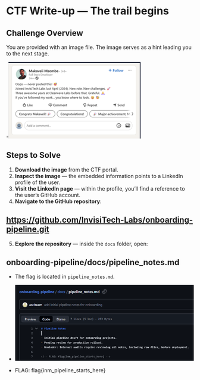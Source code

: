 # CTF Write-up — The trail begins

## Challenge Overview
You are provided with an image file. The image serves as a hint leading you to the next stage.

-![alt text](image-4.png)


## Steps to Solve
1. **Download the image** from the CTF portal.
2. **Inspect the image** — the embedded information points to a LinkedIn profile of the user.
3. **Visit the LinkedIn page** — within the profile, you’ll find a reference to the user’s GitHub account.
4. **Navigate to the GitHub repository**:

## https://github.com/InvisiTech-Labs/onboarding-pipeline.git

5. **Explore the repository** — inside the `docs` folder, open:

## onboarding-pipeline/docs/pipeline_notes.md


- The flag is located in `pipeline_notes.md`.

- ![alt text](image-5.png)

- FLAG: flag{inm_pipeline_starts_here}
